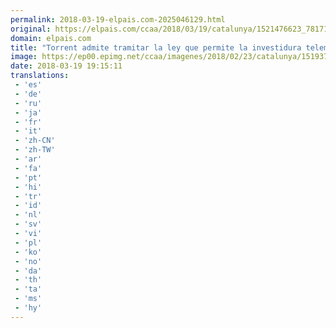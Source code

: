 ```yaml
---
permalink: 2018-03-19-elpais.com-2025046129.html
original: https://elpais.com/ccaa/2018/03/19/catalunya/1521476623_781715.html#?ref=rss&format=simple&link=link
domain: elpais.com
title: "Torrent admite tramitar la ley que permite la investidura telemática"
image: https://ep00.epimg.net/ccaa/imagenes/2018/02/23/catalunya/1519377015_749874_1519421337_rrss_normal.jpg
date: 2018-03-19 19:15:11
translations: 
 - 'es'
 - 'de'
 - 'ru'
 - 'ja'
 - 'fr'
 - 'it'
 - 'zh-CN'
 - 'zh-TW'
 - 'ar'
 - 'fa'
 - 'pt'
 - 'hi'
 - 'tr'
 - 'id'
 - 'nl'
 - 'sv'
 - 'vi'
 - 'pl'
 - 'ko'
 - 'no'
 - 'da'
 - 'th'
 - 'ta'
 - 'ms'
 - 'hy'
---
```


